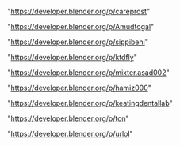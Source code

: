 "https://developer.blender.org/p/careprost"

"https://developer.blender.org/p/Amudtogal"

"https://developer.blender.org/p/sippibehl"

"https://developer.blender.org/p/ktdfly"

"https://developer.blender.org/p/mixter.asad002"

"https://developer.blender.org/p/hamiz000"

"https://developer.blender.org/p/keatingdentallab"

"https://developer.blender.org/p/ton"

"https://developer.blender.org/p/urlol"

 
